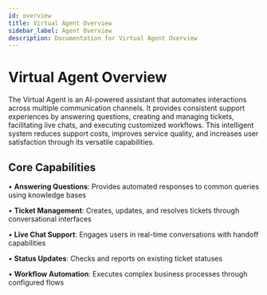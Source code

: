 ```yaml
---
id: overview
title: Virtual Agent Overview
sidebar_label: Agent Overview
description: Documentation for Virtual Agent Overview
---
```


# Virtual Agent Overview

The Virtual Agent is an AI-powered assistant that automates interactions across multiple communication channels. It provides consistent support experiences by answering questions, creating and managing tickets, facilitating live chats, and executing customized workflows. This intelligent system reduces support costs, improves service quality, and increases user satisfaction through its versatile capabilities.

## Core Capabilities

• **Answering Questions**: Provides automated responses to common queries using knowledge bases

• **Ticket Management**: Creates, updates, and resolves tickets through conversational interfaces

• **Live Chat Support**: Engages users in real-time conversations with handoff capabilities

• **Status Updates**: Checks and reports on existing ticket statuses

• **Workflow Automation**: Executes complex business processes through configured flows
